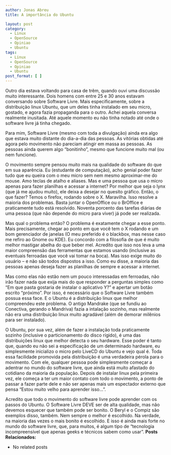 ```yaml
---
author: Jonas Abreu
title: A importância do Ubuntu

layout: post
category:
  - Linux
  - OpenSource
  - Opiniao
  - Ubuntu
tags:
  - Linux
  - OpenSource
  - Opiniao
  - Ubuntu
post_format: [ ]
---
```

Outro dia estava voltando para casa de trêm, quando ouvi uma discussão muito interessante. Dois homens com entre 25 e 30 anos estavam conversando sobre Software Livre. Mais especificamente, sobre a distribuição linux Ubuntu, que um deles tinha instalado em seu micro, gostado, e agora fazia propaganda para o outro. Achei aquela conversa realmente inusitada. Até aquele momento eu não tinha notado até onde o software livre já tinha chegado.

Para mim, Software Livre (mesmo com toda a divulgação) ainda era algo que estava muito distante do dia-a-dia das pessoas. As vitórias obtidas até agora pelo movimento não pareciam atingir em massa as pessoas. As pessoas ainda querem algo “bonitinho”, mesmo que funcione muito mal (ou nem funcione).

O movimento sempre pensou muito mais na qualidade do software do que em sua aparência. Eu (estudante de computação), acho genial poder fazer tudo que eu queira com o meu micro sem nem mesmo aproximar-me do mouse. Amo teclas de atalho e aliases. Mas e uma pessoa que usa o micro apenas para fazer planilhas e acessar a internet? Por melhor que seja o lynx (que já me ajudou muito), ele deixa a desejar no quesito gráfico. Então, o que fazer? Temos o firefox, rodando sobre o X. Maravilha. Isso resolve a maioria dos problemas. Basta juntar o OpenOffice ou o BrOffice e praticamente tudo está resolvido. Noventa porcento das tarefas diárias de uma pessoa (que não depende do micro para viver) já pode ser realizada.

Mas qual o problema então? O problema é exatamente chegar a esse ponto. Mais precisamente, chegar ao ponto em que você tem o X rodando e um bom gerenciador de janelas (O meu preferido é o blackbox, mas nesse caso me refiro ao Gnome ou KDE). Eu concordo com a filosofia de que é muito melhor mastigar abelha do que beber mel. Acredito que isso nos leva a uma maior compreensão das ferramentas que estamos usando (inclusive as eventuais ferroadas que você vai tomar na boca). Mas isso exige muito do usuário – e não são todos dispostos a isso. Como eu disse, a maioria das pessoas apenas deseja fazer as planilhas de sempre e acessar a internet.

Mas como elas não estão nem um pouco interessadas em ferroadas, não irão fazer nada que exija mais do que responder a perguntas simples como “Em que pasta gostaria de instalar o aplicativo Y?” e apertar um botão escrito “próximo”. Por isso, é necessário que o Software Livre também possua essa face. E o Ubuntu é a distribuição linux que melhor compreendeu este problema. O antigo Mandrake (que se fundiu ao Conectiva, gerando o Mandriva) fazia a intalação sozinho, mas realmente não era uma distribuição linux muito agradável (além de demorar milênios para ser instalado).

O Ubuntu, por sua vez, além de fazer a instalação toda praticamente sozinho (inclusive o particionamento do disco rígido), é uma das distribuições linux que melhor detecta o seu hardware. Esse poder é tanto que, quando eu não sei a especificação de um determinado hardware, eu simplesmente inicializo o micro pelo LiveCD do Ubuntu e vejo qual é. Toda essa facilidade promovida pela distribuição é uma verdadeira pérola para o movimento. Com ele, qualquer pessoa pode simplesmente começar a adentrar no mundo do software livre, que ainda está muito afastado do cotidiano da maioria da população. Depois de instalar linux pela primeira vez, ele começa a ter um maior contato com todo o movimento, a ponto de passar a fazer parte dele e não ser apenas mais um espectador externo que pensa “Estou muito velho para aprender isso…”.

Acredito que todo o movimento do software livre pode aprender com os passos do Ubuntu. O Software Livre DEVE ser de alta qualidade, mas não devemos esquecer que também pode ser bonito. O Beryl e o Compiz são exemplos disso, também. Nem sempre o melhor é escolhido. Na verdade, na maioria das vezes o mais bonito é escolhido. E isso é ainda mais forte no mundo do software livre, que, para muitos, é algum tipo de “tecnologia incompreensível que apenas geeks e técnicos sabem como usar”. 
**Posts Relacionados:** 
*   No related posts

















